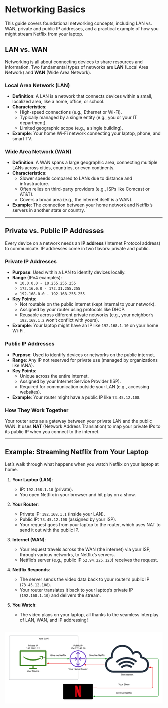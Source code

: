 # Networking Basics

This guide covers foundational networking concepts, including LAN vs. WAN, private and public IP addresses, and a practical example of how you might stream Netflix from your laptop.

## LAN vs. WAN

Networking is all about connecting devices to share resources and information. Two fundamental types of networks are **LAN** (Local Area Network) and **WAN** (Wide Area Network).

### Local Area Network (LAN)
- **Definition**: A LAN is a network that connects devices within a small, localized area, like a home, office, or school.
- **Characteristics**:
  - High-speed connections (e.g., Ethernet or Wi-Fi).
  - Typically managed by a single entity (e.g., you or your IT department).
  - Limited geographic scope (e.g., a single building).
- **Example**: Your home Wi-Fi network connecting your laptop, phone, and smart TV.

### Wide Area Network (WAN)
- **Definition**: A WAN spans a large geographic area, connecting multiple LANs across cities, countries, or even continents.
- **Characteristics**:
  - Slower speeds compared to LANs due to distance and infrastructure.
  - Often relies on third-party providers (e.g., ISPs like Comcast or AT&T).
  - Covers a broad area (e.g., the internet itself is a WAN).
- **Example**: The connection between your home network and Netflix’s servers in another state or country.

---

## Private vs. Public IP Addresses

Every device on a network needs an **IP address** (Internet Protocol address) to communicate. IP addresses come in two flavors: private and public.

### Private IP Addresses
- **Purpose**: Used within a LAN to identify devices locally.
- **Range** (IPv4 examples):
  - `10.0.0.0 - 10.255.255.255`
  - `172.16.0.0 - 172.31.255.255`
  - `192.168.0.0 - 192.168.255.255`
- **Key Points**:
  - Not routable on the public internet (kept internal to your network).
  - Assigned by your router using protocols like DHCP.
  - Reusable across different private networks (e.g., your neighbor’s `192.168.1.2` won’t conflict with yours).
- **Example**: Your laptop might have an IP like `192.168.1.10` on your home Wi-Fi.

### Public IP Addresses
- **Purpose**: Used to identify devices or networks on the public internet.
- **Range**: Any IP not reserved for private use (managed by organizations like IANA).
- **Key Points**:
  - Unique across the entire internet.
  - Assigned by your Internet Service Provider (ISP).
  - Required for communication outside your LAN (e.g., accessing websites).
- **Example**: Your router might have a public IP like `73.45.12.108`.

### How They Work Together
Your router acts as a gateway between your private LAN and the public WAN. It uses **NAT** (Network Address Translation) to map your private IPs to its public IP when you connect to the internet.

---

## Example: Streaming Netflix from Your Laptop

Let’s walk through what happens when you watch Netflix on your laptop at home.

1. **Your Laptop (LAN)**:
   - IP: `192.168.1.10` (private).
   - You open Netflix in your browser and hit play on a show.

2. **Your Router**:
   - Private IP: `192.168.1.1` (inside your LAN).
   - Public IP: `73.45.12.108` (assigned by your ISP).
   - Your request goes from your laptop to the router, which uses NAT to send it out with the public IP.

3. **Internet (WAN)**:
   - Your request travels across the WAN (the internet) via your ISP, through various networks, to Netflix’s servers.
   - Netflix’s server (e.g., public IP `52.94.225.123`) receives the request.

4. **Netflix Responds**:
   - The server sends the video data back to your router’s public IP (`73.45.12.108`).
   - Your router translates it back to your laptop’s private IP (`192.168.1.10`) and delivers the stream.

5. **You Watch**:
   - The video plays on your laptop, all thanks to the seamless interplay of LAN, WAN, and IP addressing!

![Internet Access Diagram](./internet_access_diagram.png)
---
